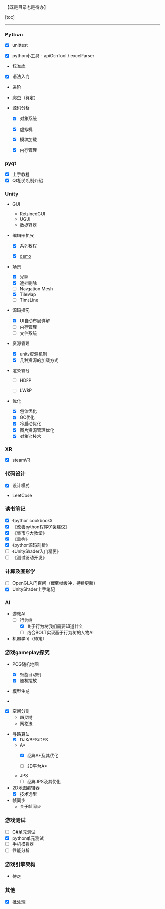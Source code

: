 【既是目录也是待办】

[toc]

---

### Python

- [x] unittest

- [x] python小工具 - apiGenTool / excelParser

- 标准库

- [x] 语法入门

- 进阶

- 爬虫（待定）

- 源码分析
  - [x] 对象系统

  - [x] 虚拟机

  - [x] 模块加载

  - [x] 内存管理

### pyqt

- [x] 上手教程
- [x] Qt相关机制介绍

### Unity

- GUI
  - RetainedGUI
  - UGUI
  - 数据容器

- 编辑器扩展

  - [x] 系列教程

  - [x] [demo](https://github.com/jewis123/EditorExtensionDemos.git)

- 场景

  - [x] 光照
  - [x] 遮挡剔除
  - [ ] Navgation Mesh
  - [x] TileMap
  - [ ] TimeLine

- 源码探究

  - [x] UI自动布局详解 
  - [ ] 内存管理
  - [ ] 文件系统

- 资源管理

  - [x] unity资源机制
  - [x] 几种资源的加载方式

- 渲染管线

  - [ ] HDRP

  - [ ] LWRP


- 优化

  - [x] 包体优化
  - [x] GC优化
  - [x] 冷启动优化
  - [x] 图片资源管理优化
  - [x] 对象池技术

### XR

- [x] steamVR

### 代码设计

- [x] 设计模式
- LeetCode

### 读书笔记

- [x] 《python cookbook》
- [x] 《改善python程序91条建议》
- [x] 《集市与大教堂》
- [x] 《重构》
- [x] 《python源码剖析》
- [ ] 《UnityShader入门精要》
- [ ] 《测试驱动开发》

### 计算及图形学

- [ ] OpenGL入门百问（截至帧缓冲，持续更新）
- [x] UnityShader上手笔记

### AI

- 游戏AI
  - [ ] 行为树
    - [x] 关于行为树我们需要知道什么
    - [ ] 结合BOLT实现基于行为树的人物AI

- 机器学习（待定）

### 游戏gameplay探究

- PCG随机地图
  - [x] 细胞自动机
  - [x] 随机摆放
- 模型生成

- 

- [x] 空间分割
  - 四叉树
  - 网格法


- 寻路算法
  - [x] DJK/BFS/DFS

  - A*
    - [x] 经典A*及其优化

    - [ ] 2D平台A*

  - JPS
    - [ ] 经典JPS及其优化
- 2D地图编辑器
  - [x] 技术选型
- 帧同步
  - 关于帧同步

### 游戏测试

- [ ] C#单元测试
- [x] python单元测试
- [ ] 手机模拟器
- [ ] 性能分析

### 游戏引擎架构

- 待定

### 其他

- [x] 批处理